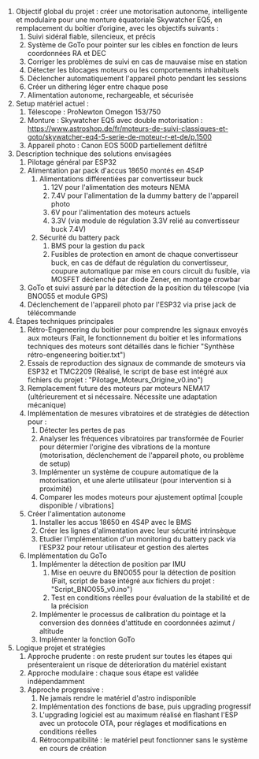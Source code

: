 1. Objectif global du projet : créer une motorisation autonome, intelligente et modulaire pour une monture équatoriale Skywatcher EQ5, en remplacement du boîtier d’origine, avec les objectifs suivants :
   1. Suivi sidéral fiable, silencieux, et précis
   2. Système de GoTo pour pointer sur les cibles en fonction de leurs coordonnées RA et DEC
   3. Corriger les problèmes de suivi en cas de mauvaise mise en station
   4. Détecter les blocages moteurs ou les comportements inhabituels
   5. Déclencher automatiquement l'appareil photo pendant les sessions
   6. Créer un dithering léger entre chaque pose
   7. Alimentation autonome, rechargeable, et sécurisée
2. Setup matériel actuel :
   1. Télescope : ProNewton Omegon 153/750
   2. Monture : Skywatcher EQ5 avec double motorisation : https://www.astroshop.de/fr/moteurs-de-suivi-classiques-et-goto/skywatcher-eq4-5-serie-de-moteur-r-et-de/p,1500
   3. Appareil photo : Canon EOS 500D partiellement défiltré
3. Description technique des solutions envisagées
   1. Pilotage général par ESP32
   2. Alimentation par pack d'accus 18650 montés en 4S4P
      1. Alimentations différentiées par convertisseur buck
         1. 12V pour l'alimentation des moteurs NEMA
         2. 7.4V pour l'alimentation de la dummy battery de l'appareil photo
         3. 6V pour l'alimentation des moteurs actuels
         4. 3.3V (via module de régulation 3.3V relié au convertisseur buck 7.4V)
      2. Sécurité du battery pack
         1. BMS pour la gestion du pack
         2. Fusibles de protection en amont de chaque convertisseur buck, en cas de défaut de régulation du convertisseur, coupure automatique par mise en cours circuit du fusible, via MOSFET déclenché par diode Zener, en montage crowbar
   3. GoTo et suivi assuré par la détection de la position du télescope (via BNO055 et module GPS)
   4. Déclenchement de l'appareil photo par l'ESP32 via prise jack de télécommande
4. Étapes techniques principales
   1. Rétro-Engeneering du boitier pour comprendre les signaux envoyés aux moteurs (Fait, le fonctionnement du boitier et les informations techniques des moteurs sont détaillés dans le fichier "Synthèse rétro-engeneering boitier.txt")
   2. Essais de reproduction des signaux de commande de smoteurs via ESP32 et TMC2209 (Réalisé, le script de base est intégré aux fichiers du projet : "Pilotage_Moteurs_Origine_v0.ino")
   3. Remplacement future des moteurs par moteurs NEMA17 (ultérieurement et si nécessaire. Nécessite une adaptation mécanique)
   4. Implémentation de mesures vibratoires et de stratégies de détection pour :
      1. Détecter les pertes de pas
      2. Analyser les fréquences vibratoires par transformée de Fourier pour détermier l'origine des vibrations de la monture (motorisation, déclenchement de l'appareil photo, ou problème de setup)
      3. Implémenter un système de coupure automatique de la motorisation, et une alerte utilisateur (pour intervention si à proximité)
      4. Comparer les modes moteurs pour ajustement optimal [couple disponible / vibrations]
   5. Créer l'alimentation autonome
      1. Installer les accus 18650 en 4S4P avec le BMS
      2. Créer les lignes d'alimentation avec leur sécurité intrinsèque
      3. Etudier l'implémentation d'un monitoring du battery pack via l'ESP32 pour retour utilisateur et gestion des alertes
   6. Implémentation du GoTo
      1. Implémenter la détection de position par IMU
         1. Mise en oeuvre du BNO055 pour la détection de position (Fait, script de base intégré aux fichiers du projet : "Script_BNO055_v0.ino")
         2. Test en conditions réelles pour évaluation de la stabilité et de la précision
      2. Implémenter le processus de calibration du pointage et la conversion des données d'attitude en coordonnées azimut / altitude
      3. Implémenter la fonction GoTo
5. Logique projet et stratégies
   1. Approche prudente : on reste prudent sur toutes les étapes qui présenteraient un risque de déterioration du matériel existant
   2. Approche modulaire : chaque sous étape est validée indépendamment
   3. Approche progressive : 
      1. Ne jamais rendre le matériel d'astro indisponible
      2. Implémentation des fonctions de base, puis upgrading progressif
      3. L'upgrading logiciel est au maximum réalisé en flashant l'ESP avec un protocole OTA, pour réglages et modifications en conditions réelles
      4. Rétrocompatibilité : le matériel peut fonctionner sans le système en cours de création